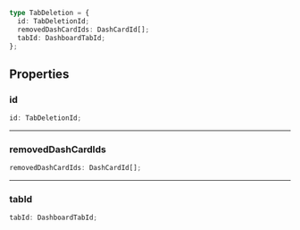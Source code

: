 ```ts
type TabDeletion = {
  id: TabDeletionId;
  removedDashCardIds: DashCardId[];
  tabId: DashboardTabId;
};
```

## Properties

### id

```ts
id: TabDeletionId;
```

***

### removedDashCardIds

```ts
removedDashCardIds: DashCardId[];
```

***

### tabId

```ts
tabId: DashboardTabId;
```
